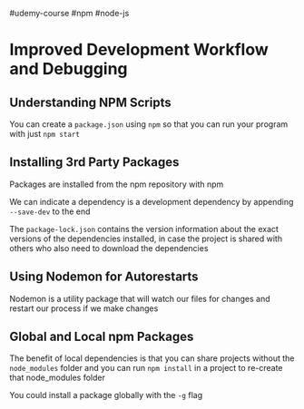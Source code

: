 #udemy-course #npm #node-js

# Improved Development Workflow and Debugging

## Understanding NPM Scripts

You can create a `package.json` using `npm` so that you can run your program with just `npm start` 
## Installing 3rd Party Packages

Packages are installed from the npm repository with npm

We can indicate a dependency is a development dependency by appending `--save-dev` to the end

The `package-lock.json` contains the version information about the exact versions of the dependencies installed, in case the project is shared with others who also need to download the dependencies

## Using Nodemon for Autorestarts

Nodemon is a utility package that will watch our files for changes and restart our process if we make changes

## Global and Local npm Packages

The benefit of local dependencies is that you can share projects without the `node_modules` folder and you can run `npm install` in a project to re-create that node_modules folder

You could install a package globally with the `-g` flag